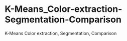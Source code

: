 # K-Means_Color-extraction-Segmentation-Comparison
K-Means Color extraction, Segmentation, Comparison
